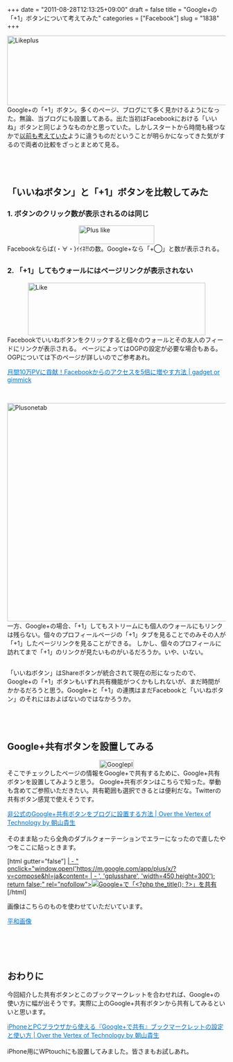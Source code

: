+++
date = "2011-08-28T12:13:25+09:00"
draft = false
title = "Google+の「+1」ボタンについて考えてみた"
categories = ["Facebook"]
slug = "1838"
+++

<img style="display:block; margin-left:auto; margin-right:auto;" src="http://knk-n.com/wp-content/uploads/2011/08/likeplus.png" alt="Likeplus" title="likeplus.png" border="0" width="600" height="160" />
Google+の「+1」ボタン。多くのページ、ブログにて多く見かけるようになった。無論、当ブログにも設置してある。出た当初はFacebookにおける「いいね」ボタンと同じようなものかと思っていた。しかしスタートから時間も経つなかで<a href="http://knk-n.com/2011/07/06/googleplusbegin/" target="_blank">以前も考えていた</a>ように違うものだということが明らかになってきた気がするので両者の比較をざっとまとめて見る。<!--more--><p style="margin-top: 6em;">
<h2>「いいねボタン」と「+1」ボタンを比較してみた</h2>
<h3>1. ボタンのクリック数が表示されるのは同じ</h3>
<img style="display:block; margin-left:auto; margin-right:auto;" src="http://knk-n.com/wp-content/uploads/2011/08/plus-like.jpg" alt="Plus like" title="plus-like.jpg" border="0" width="174" height="43" />
Facebookならば(・∀・)ｲｲﾈ!!の数。Google+なら「+◯」と数が表示される。
<p style="margin-top: 2em;">
<h3>2. 「+1」してもウォールにはページリンクが表示されない</h3>
<img style="display:block; margin-left:auto; margin-right:auto;" src="http://knk-n.com/wp-content/uploads/2011/08/like.jpg" alt="Like" title="like.jpg" border="0" width="409" height="121" />
Facebookでいいねボタンをクリックすると個々のウォールとその友人のフィードにリンクが表示される。
ページによってはOGPの設定が必要な場合もある。
OGPについては下のページが詳しいのでご参考あれ。
<p style="margin-top: 1em;">
<a style="color:#0070C5;" href="http://gadget-or-gimmick.com/archives/2011-06-16/114209.html" target="_blank">月間10万PVに貢献！Facebookからのアクセスを5倍に増やす方法 | gadget or gimmick</a><a href="http://b.hatena.ne.jp/entry/http://gadget-or-gimmick.com/archives/2011-06-16/114209.html" target="_blank"><img border="0" src="http://b.hatena.ne.jp/entry/image/http://gadget-or-gimmick.com/archives/2011-06-16/114209.html" alt="" /></a><br><br>
<p style="margin-top: 2em;">
<img style="display:block; margin-left:auto; margin-right:auto;" src="http://knk-n.com/wp-content/uploads/2011/08/plusonetab.jpg" alt="Plusonetab" title="plusonetab.jpg" border="0" width="600" height="503" />
一方、Google+の場合、「+1」してもストリームにも個人のウォールにもリンクは残らない。個々のプロフィールページの「+1」タブを見ることでのみその人が「+1」したページリンクを見ることができる。
しかし、個々のプロフィールに訪れてまで「+1」のリンクが見たいものがいるだろうか。いや、いない。
<p style="margin-top: 2em;">
「いいねボタン」はShareボタンが統合されて現在の形になったので、Google+の「+1」ボタンもいずれ共有機能がつくかもしれないが、まだ時間がかかるだろうと思う。Google+と「+1」の連携はまだFacebookと「いいねボタン」のそれにはおよばないのではなかろうか。




<p style="margin-top: 6em;">
<h2>Google+共有ボタンを設置してみる</h2>
<img style="display:block; margin-left:auto; margin-right:auto;" src="http://knk-n.com/wp-content/uploads/2011/08/googleplus.png" alt="Googleplus" title="googleplus.png" border="0" width="80" height="20" />
そこでチェックしたページの情報をGoogle+で共有するために、Google+共有ボタンを設置してみようと思う。
Google+共有ボタンはこちらで知った。挙動も含めてご参照いただきたい。共有範囲も選択できるとは便利だな。Twitterの共有ボタン感覚で使えそうです。

<a style="color:#0070C5;" href="http://takao.asaya.ma/article_2097.html" target="_blank">非公式のGoogle+共有ボタンをブログに設置する方法 | Over the Vertex of Technology by 朝山貴生</a><a href="http://b.hatena.ne.jp/entry/http://takao.asaya.ma/article_2097.html" target="_blank"><img border="0" src="http://b.hatena.ne.jp/entry/image/http://takao.asaya.ma/article_2097.html" alt="" /></a><br><br>
そのまま貼ったら全角のダブルクォーテーションでエラーになったので直したやつをここに貼っときます。
<p style="margin-top: 1em;">
[html gutter=”false”]
<a target="_blank" href=”https://m.google.com/app/plus/x/?v=compose&hl=ja&content=<?php the_title(); ?> | <?php bloginfo('name'); ?> - <?php the_permalink(); ?>" onclick="window.open('https://m.google.com/app/plus/x/?v=compose&hl=ja&content=<?php the_title(); ?> | <?php bloginfo('name'); ?> - <?php the_permalink(); ?>', 'gplusshare', 'width=450,height=300'); return false;" rel="nofollow"><img src="images/googleplus.png" alt="Google+で「<?php the_title(); ?>」を共有" title="Google+で「<?php the_title(); ?>」を共有" style="margin:0;padding:0;"></a>
[/html]
<p style="margin-top: 1em;">
画像はこちらのものを使わせていただいています。
<p style="margin-top: 1em;">
<a style="color:#0070C5;" href="http://thepeaces.tumblr.com/post/8722960072" target="_blank">平和画像</a><a href="http://b.hatena.ne.jp/entry/http://thepeaces.tumblr.com/post/8722960072" target="_blank"><img border="0" src="http://b.hatena.ne.jp/entry/image/http://thepeaces.tumblr.com/post/8722960072" alt="" /></a><br><br>

<p style="margin-top: 6em;">
<h2>おわりに</h2>
今回紹介した共有ボタンとこのブックマークレットを合わせれば、Google+の使い方に幅が出そうです。実際に上のGoogle+共有ボタンから共有してみるといいと思います。
<p style="margin-top: 1em;">
<a style="color:#0070C5;" href="http://takao.asaya.ma/article_2214.html" target="_blank">iPhoneとPCブラウザから使える『Google+で共有』ブックマークレットの設定と使い方 | Over the Vertex of Technology by 朝山貴生</a><a href="http://b.hatena.ne.jp/entry/http://takao.asaya.ma/article_2214.html" target="_blank"><img border="0" src="http://b.hatena.ne.jp/entry/image/http://takao.asaya.ma/article_2214.html" alt="" /></a><br><br>
iPhone用にWPtouchにも設置してみました。皆さまもお試しあれ。
